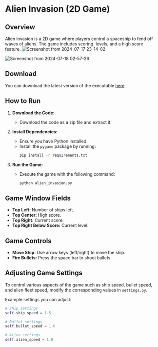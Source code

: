 # Alien Invasion (2D Game)

## Overview
Alien Invasion is a 2D game where players control a spaceship to fend off waves of aliens. The game includes scoring, levels, and a high score feature.
![Screenshot from 2024-07-17 23-14-02](https://github.com/user-attachments/assets/ff65a648-ee7a-4b38-b51d-78d957d019f7)

![Screenshot from 2024-07-18 02-57-26](https://github.com/user-attachments/assets/fcafc245-0dee-4ee4-822a-3c64db83cddc)

## Download

You can download the latest version of the executable [here](https://github.com/saikrishna488/alien_invasion/releases/latest).


## How to Run

1. **Download the Code:**
    - Download the code as a zip file and extract it.

2. **Install Dependencies:**
    - Ensure you have Python installed.
    - Install the `pygame` package by running:
      ```sh
      pip install -r requirements.txt
      ```

3. **Run the Game:**
    - Execute the game with the following command:
      ```sh
      python alien_invasion.py
      ```

## Game Window Fields

- **Top Left:** Number of ships left.
- **Top Center:** High score.
- **Top Right:** Current score.
- **Top Right Below Score:** Current level.

## Game Controls

- **Move Ship:** Use arrow keys (left/right) to move the ship.
- **Fire Bullets:** Press the space bar to shoot bullets.

## Adjusting Game Settings

To control various aspects of the game such as ship speed, bullet speed, and alien fleet speed, modify the corresponding values in `settings.py`.

Example settings you can adjust:

```python
# Ship settings
self.ship_speed = 1.5

# Bullet settings
self.bullet_speed = 1.0

# Alien settings
self.alien_speed = 1.0
